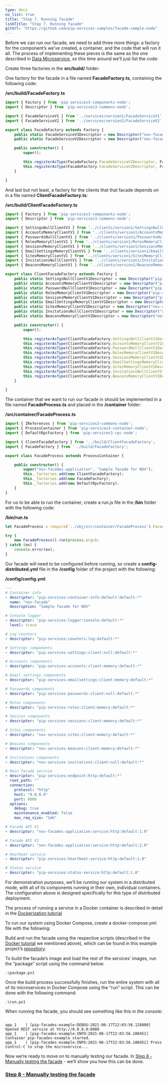 ```yaml
---
type: docs
no_list: true
title: "Step 7. Running facade"
linkTitle: "Step 7. Running facade" 
gitUrl: "https://github.com/pip-services-samples/facade-sample-node"
---
```

Before we can run our facade, we need to add three more things: a factory for the component’s we’ve created, a container, and the code that will run it all. The process of implementing these pieces is the same as the one described in [Data Microservice](../../data_microservice), so this time around we’ll just list the code:


Create three factories in the **src/build/** folder:

One factory for the facade in a file named **FacadeFactory.ts**, containing the following code:

**/src/build/FacadeFactory.ts**

```typescript
import { Factory } from 'pip-services3-components-node';
import { Descriptor } from 'pip-services3-commons-node';

import { FacadeServiceV1 } from '../services/version1/FacadeServiceV1';
import { FacadeServiceV2 } from '../services/version2/FacadeServiceV2';

export class FacadeFactory extends Factory {
	public static FacadeServiceV1Descriptor = new Descriptor("nov-facades-application", "service", "http", "*", "1.0");
	public static FacadeServiceV2Descriptor = new Descriptor("nov-facades-application", "service", "http", "*", "2.0");

    public constructor() {
        super();

        this.registerAsType(FacadeFactory.FacadeServiceV1Descriptor, FacadeServiceV1);
        this.registerAsType(FacadeFactory.FacadeServiceV2Descriptor, FacadeServiceV2);
    }

}


```

And last but not least, a factory for the clients that that facade depends on in a file named  **ClientFacadeFactory.ts**:

**/src/build/ClientFacadeFactory.ts**

```typescript
import { Factory } from 'pip-services3-components-node';
import { Descriptor } from 'pip-services3-commons-node';

import { SettingsNullClientV1 } from '../clients/version1/SettingsNullClientV1';
import { AccountsMemoryClientV1 } from '../clients/version1/AccountsMemoryClientV1';
import { PasswordsNullClientV1 } from '../clients/version1/PasswordsNullClientV1';
import { RolesMemoryClientV1 } from '../clients/version1/RolesMemoryClientV1';
import { SessionsMemoryClientV1 } from '../clients/version1/SessionsMemoryClientV1';
import { EmailSettingsMemoryClientV1 } from '../clients/version1/EmailSettingsMemoryClientV1';
import { SitesMemoryClientV1 } from '../clients/version1/SitesMemoryClientV1';
import { InvitationsNullClientV1 } from '../clients/version1/InvitationsNullClientV1';
import { BeaconsMemoryClientV1 } from '../clients/version1/BeaconsMemoryClientV1'

export class ClientFacadeFactory extends Factory {
	public static SettingsNullClientV1Descriptor = new Descriptor("pip-services-settings", "client", "null", "*", "1.0");
	public static AccountsMemoryClientV1Descriptor = new Descriptor("pip-services-accounts", "client", "memory", "*", "1.0");
	public static PasswordNullClientV1Descriptor = new Descriptor("pip-services-passwords", "client", "null", "*", "1.0");
	public static RolesMemoryClientV1Descriptor = new Descriptor("pip-services-roles", "client", "memory", "*", "1.0");
	public static SessionsMemoryClientV1Descriptor = new Descriptor("pip-services-sessions", "client", "memory", "*", "1.0");
	public static EmailSettingsMemoryClientV1Descriptor = new Descriptor("pip-services-emailsettings", "client", "memory", "*", "1.0");
	public static SitesMemoryClientV1Descriptor = new Descriptor("nov-services-sites", "client", "memory", "*", "1.0");
	public static InvitationsNullClientV1Descriptor = new Descriptor("nov-services-invitations", "client", "null", "*", "1.0");
	public static BeaconsMemoryClientV1Descriptor = new Descriptor("nov-services-beacons", "client", "memory", "*", "1.0");

    public constructor() {
        super();

        this.registerAsType(ClientFacadeFactory.SettingsNullClientV1Descriptor, SettingsNullClientV1);
        this.registerAsType(ClientFacadeFactory.AccountsMemoryClientV1Descriptor, AccountsMemoryClientV1);
        this.registerAsType(ClientFacadeFactory.PasswordNullClientV1Descriptor, PasswordsNullClientV1);
        this.registerAsType(ClientFacadeFactory.RolesMemoryClientV1Descriptor, RolesMemoryClientV1);
        this.registerAsType(ClientFacadeFactory.SessionsMemoryClientV1Descriptor, SessionsMemoryClientV1);
        this.registerAsType(ClientFacadeFactory.EmailSettingsMemoryClientV1Descriptor, EmailSettingsMemoryClientV1);
        this.registerAsType(ClientFacadeFactory.SitesMemoryClientV1Descriptor, SitesMemoryClientV1);
        this.registerAsType(ClientFacadeFactory.InvitationsNullClientV1Descriptor, InvitationsNullClientV1);
        this.registerAsType(ClientFacadeFactory.BeaconsMemoryClientV1Descriptor, BeaconsMemoryClientV1);
    }

}

```

The container that we want to run our facade in should be implemented in a file named **FacadeProcess.ts** and placed in the **/container** folder:


**/src/container/FacadeProcess.ts**

```typescript
import { IReferences } from 'pip-services3-commons-node';
import { ProcessContainer } from 'pip-services3-container-node';
import { DefaultRpcFactory } from 'pip-services3-rpc-node';

import { ClientFacadeFactory } from '../build/ClientFacadeFactory';
import { FacadeFactory } from '../build/FacadeFactory';

export class FacadeProcess extends ProcessContainer {

    public constructor() {
        super("nov-facades-application", "Sample facade for NOV");
        this._factories.add(new ClientFacadeFactory);
        this._factories.add(new FacadeFactory);
        this._factories.add(new DefaultRpcFactory);
    }
}

```

For us to be able to run the container, create a run.js file in the **/bin** folder with the following code:

**/bin/run.ts**

```typescript
let FacadeProcess = require('../obj/src/container/FacadeProcess').FacadeProcess;

try {
    new FacadeProcess().run(process.argv);
} catch (ex) {
    console.error(ex);
}


```

Our facade will need to be configured before running, so create a **config-distributed.yml** file in the **/config** folder of the project with the following:

**/config/config.yml**

```yml
---
# Container info
- descriptor: "pip-services:container-info:default:default:*"
  name: "nov-facade"
  description: "Sample facade for NOV"

# Console logger
- descriptor: "pip-services:logger:console:default:*"
  level: trace

# Log counters
- descriptor: "pip-services:counters:log:default:*"

# Settings components
- descriptor: "pip-services-settings:client:null:default:*"

# Accounts components
- descriptor: "pip-services-accounts:client:memory:default:*"

# Email settings components
- descriptor: "pip-services-emailsettings:client:memory:default:*"

# Passwords components
- descriptor: "pip-services-passwords:client:null:default:*"

# Roles components
- descriptor: "pip-services-roles:client:memory:default:*"

# Session components
- descriptor: "pip-services-sessions:client:memory:default:*"

# Sites components
- descriptor: "nov-services-sites:client:memory:default:*"

# Beacons components
- descriptor: "nov-services-beacons:client:memory:default:*"

# Invitations components
- descriptor: "nov-services-invitations:client:null:default:*"

# Main facade service
- descriptor: "pip-services:endpoint:http:default:*"
  root_path: ""
  connection:
    protocol: "http"
    host: "0.0.0.0"
    port: 8080
  options:
    debug: true
    maintenance_enabled: false
    max_req_size: "1mb"

# Facade API V1
- descriptor: "nov-facades-application:service:http:default:1.0"

# Facade API V2
- descriptor: "nov-facades-application:service:http:default:2.0"

# Hearbeat service
- descriptor: "pip-services:heartbeat-service:http:default:1.0"

# Status service
- descriptor: "pip-services:status-service:http:default:1.0"
```

For demonstration purposes, we’ll be running our system in a distributed mode, with all of its components running in their own, individual containers. The configuration above is designed specifically for this type of distributed deployment.

The process of running a service in a Docker container is described in detail in the [Dockerization tutorial](../../microservice_dockerization)

To run our system using Docker Compose, create a docker-compose.yml file with the following:

Build and run the facade using the respective scripts (described in the [Docker tutorial](../../microservice_dockerization) we mentioned above), which can be found in this example project’s [repository](https://github.com/pip-services-samples/facade-sample-node).

To build the facade’s image and load the rest of the services’ images, run the “package” script using the command below:

```
.\package.ps1
```

Once the build process successfully finishes, run the entire system with all of its microservices in Docker Compose using the “run” script. This can be done with the following command:

```
.\run.ps1
```

When running the facade, you should see something like this in the console:

```

app_1    | [pip-facades-example:DEBUG:2021-06-17T22:03:56.128800] Opened REST service at http://0.0.0.0:8080
app_1    | [pip-facades-example:INFO:2021-06-17T22:03:56.180451] Container pip-facades-example started.
app_1    | [pip-facades-example:INFO:2021-06-17T22:03:56.180451] Press Control-C to stop the microservice...
```
Now we’re ready to move on to manually testing our facade. In [Step 8 - Manually testing the facade](../step8) - we’ll show you how this can be done.


<span class="hide-title-link">

### [Step 8 - Manually testing the facade](../step8)

</span>
